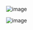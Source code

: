 ![image](https://github.com/beckybai/super_market/image/User_process.png)

![image](https://github.com/beckybai/super_market/image/Admin_process.png)
